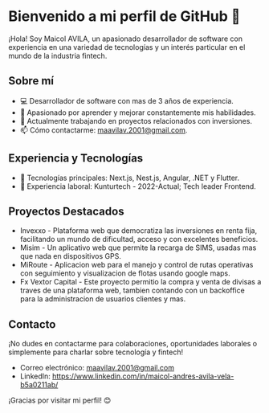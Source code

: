 # Bienvenido a mi perfil de GitHub 👋

¡Hola! Soy Maicol AVILA, un apasionado desarrollador de software con experiencia en una variedad de tecnologías y un interés particular en el mundo de la industria fintech.

## Sobre mí
- 💻 Desarrollador de software con mas de 3 años de experiencia.
- 🌱 Apasionado por aprender y mejorar constantemente mis habilidades.
- 🔭 Actualmente trabajando en proyectos relacionados con inversiones.
- 📫 Cómo contactarme: maavilav.2001@gmail.com.

## Experiencia y Tecnologías
- 🚀 Tecnologías principales: Next.js, Nest.js, Angular, .NET y Flutter.
- 💼 Experiencia laboral: Kunturtech - 2022-Actual; Tech leader Frontend.

## Proyectos Destacados
- Invexxo - Plataforma web que democratiza las inversiones en renta fija, facilitando un mundo de dificultad, acceso y con excelentes beneficios.
- Misim - Un aplicativo web que permite la recarga de SIMS, usadas mas que nada en dispositivos GPS.
- MiRoute - Aplicacion web para el manejo y control de rutas operativas con seguimiento y visualizacion de flotas usando google maps.
- Fx Vextor Capital - Este proyecto permitio la compra y venta de divisas a traves de una plataforma web, tambien contando con un backoffice para la administracion de usuarios clientes y mas.

## Contacto
¡No dudes en contactarme para colaboraciones, oportunidades laborales o simplemente para charlar sobre tecnología y fintech!

- Correo electrónico: maavilav.2001@gmail.com
- LinkedIn: https://www.linkedin.com/in/maicol-andres-avila-vela-b5a0211ab/

¡Gracias por visitar mi perfil! 😊
